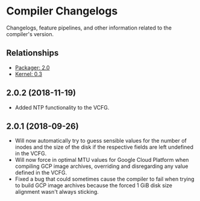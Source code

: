# Compiler Changelogs

Changelogs, feature pipelines, and other information related to the compiler's 
version.

## Relationships
- [Packager: 2.0](../../packages/2.0)
- [Kernel: 0.3](../../kernel/0.3)
## 2.0.2 (2018-11-19)
- Added NTP functionality to the VCFG.
## 2.0.1 (2018-09-26)
- Will now automatically try to guess sensible values for the number of inodes and the size of the disk if the respective fields are left undefined in the VCFG. 
- Will now force in optimal MTU values for Google Cloud Platform when compiling GCP image archives, overriding and disregarding any value defined in the VCFG.
- Fixed a bug that could sometimes cause the compiler to fail when trying to build GCP image archives because the forced 1 GiB disk size alignment wasn't always sticking.